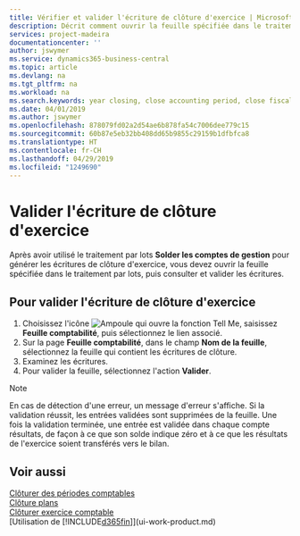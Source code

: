 ```yaml
---
title: Vérifier et valider l'écriture de clôture d'exercice | Microsoft Docs
description: Décrit comment ouvrir la feuille spécifiée dans le traitement par lots Clôturer exercice comptable, puis examiner et valider l'écriture de clôture de fin d'exercice.
services: project-madeira
documentationcenter: ''
author: jswymer
ms.service: dynamics365-business-central
ms.topic: article
ms.devlang: na
ms.tgt_pltfrm: na
ms.workload: na
ms.search.keywords: year closing, close accounting period, close fiscal year, bank account detailed trial balance
ms.date: 04/01/2019
ms.author: jswymer
ms.openlocfilehash: 878079fd02a2d54ae6b878fa54c7006dee779c15
ms.sourcegitcommit: 60b87e5eb32bb408dd65b9855c29159b1dfbfca8
ms.translationtype: HT
ms.contentlocale: fr-CH
ms.lasthandoff: 04/29/2019
ms.locfileid: "1249690"
---
```

# <a name="post-the-year-end-closing-entry"></a>Valider l'écriture de clôture d'exercice
Après avoir utilisé le traitement par lots **Solder les comptes de gestion** pour générer les écritures de clôture d'exercice, vous devez ouvrir la feuille spécifiée dans le traitement par lots, puis consulter et valider les écritures.

## <a name="to-post-the-year-end-closing-entry"></a>Pour valider l'écriture de clôture d'exercice
1. Choisissez l'icône ![Ampoule qui ouvre la fonction Tell Me](media/ui-search/search_small.png "Dites-moi ce que vous voulez faire"), saisissez **Feuille comptabilité**, puis sélectionnez le lien associé.
2. Sur la page **Feuille comptabilité**, dans le champ **Nom de la feuille**, sélectionnez la feuille qui contient les écritures de clôture.
3. Examinez les écritures.
4. Pour valider la feuille, sélectionnez l'action **Valider**.

> [!NOTE]  
>   En cas de détection d'une erreur, un message d'erreur s'affiche. Si la validation réussit, les entrées validées sont supprimées de la feuille. Une fois la validation terminée, une entrée est validée dans chaque compte résultats, de façon à ce que son solde indique zéro et à ce que les résultats de l'exercice soient transférés vers le bilan.

## <a name="see-also"></a>Voir aussi
[Clôturer des périodes comptables](year-close-account-periods.md)  
[Clôture plans](year-close-books.md)  
[Clôturer exercice comptable](year-close-income-statement.md)  
[Utilisation de [!INCLUDE[d365fin](includes/d365fin_md.md)]](ui-work-product.md)

